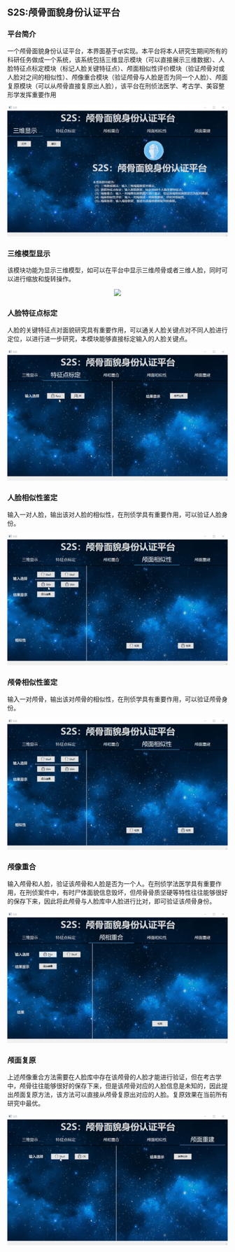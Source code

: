 ## S2S:颅骨面貌身份认证平台

### 平台简介
一个颅骨面貌身份认证平台，本界面基于qt实现。本平台将本人研究生期间所有的科研任务做成一个系统，该系统包括三维显示模块（可以直接展示三维数据）、人脸特征点标定模块（标记人脸关键特征点）、颅面相似性评价模块（验证颅骨对或人脸对之间的相似性）、颅像重合模块（验证颅骨与人脸是否为同一个人脸）、颅面复原模块（可以从颅骨直接复原出人脸），该平台在刑侦法医学、考古学、美容整形学发挥重要作用
<p align="center"> 
<img src="/img/start.png">
</p>

### 三维模型显示
该模块功能为显示三维模型，如可以在平台中显示三维颅骨或者三维人脸，同时可以进行缩放和旋转操作。
<p align="center"> 
<img src="/img/show3D.gif">
</p>

### 人脸特征点标定
人脸的关键特征点对面貌研究具有重要作用，可以通关人脸关键点对不同人脸进行定位，以进行进一步研究，本模块能够直接标定输入的人脸关键点。
<p align="center"> 
<img src="/img/FT.gif">
</p>

### 人脸相似性鉴定
输入一对人脸，输出该对人脸的相似性，在刑侦学具有重要作用，可以验证人脸身份。
<p align="center"> 
<img src="/img/face_s.gif">
</p>

### 颅骨相似性鉴定
输入一对颅骨，输出该对颅骨的相似性，在刑侦学具有重要作用，可以验证颅骨身份。
<p align="center"> 
<img src="/img/skull_s.gif">
</p>

### 颅像重合
输入颅骨和人脸，验证该颅骨和人脸是否为一个人。在刑侦学法医学具有重要作用，在刑侦案件中，有时尸体面貌信息毁坏，但颅骨骨质坚硬等特性往往能够很好的保存下来，因此将此颅骨与人脸库中人脸进行比对，即可验证该颅骨身份。
<p align="center"> 
<img src="/img/CS.gif">
</p>

### 颅面复原
上述颅像重合方法需要在人脸库中存在该颅骨的人脸才能进行验证，但在考古学中，颅骨往往能够很好的保存下来，但是该颅骨对应的人脸信息是未知的，因此提出颅面复原方法，该方法可以直接从颅骨复原出对应的人脸。复原效果在当前所有研究中最优。
<p align="center"> 
<img src="/img/CR.gif">
</p>
